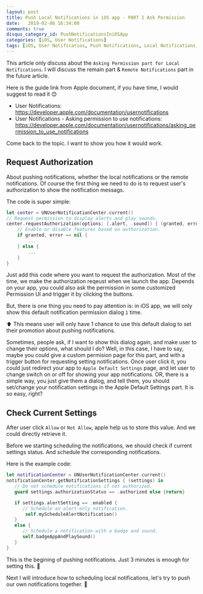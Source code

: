 ```yaml
---
layout: post
title: Push Local Notifications in iOS app - PART I Ask Permission
date:   2019-02-06 16:34:00
comments: true
disqus_category_id: PushNotificationsIniOSApp
categories: [iOS, User Notifications]
tags: [iOS, User Notificatios, Push Notifications, Local Notifications, Permission to Show Notifications]
---
```


This article only discuss about the `Asking Permission part for Local Notifications`. I will discuss the remain part & `Remote Notifications` part in the future article.

Here is the guide link from Apple document, if you have time, I would suggest to read it :blush:
- User Notifications: https://developer.apple.com/documentation/usernotifications
- User Notifications - Asking permission to use notifications: https://developer.apple.com/documentation/usernotifications/asking_permission_to_use_notifications

Come back to the topic. I want to show you how it would work.

## Request Authorization

About pushing notifications, whether the local notifications or the remote notifications. Of course the first thing we need to do is to request user's authorization to show the notification messags.

The code is super simple:
```swift
let center = UNUserNotificationCenter.current()
// Request permission to display alerts and play sounds.
center.requestAuthorization(options: [.alert, .sound]) { (granted, error) in
    // Enable or disable features based on authorization.
    if granted, error == nil {
        ...
    } else {
        ...
    }
}
```

Just add this code where you want to request the authorization. Most of the time, we make the authorization reqeust when we launch the app. Depends on your app, you could also ask the permission in some customized Permission UI and trigger it by clicking the buttons.

But, there is one thing you need to pay attention is:
in iOS app, we will only show this default notification permission dialog `1` time.

:arrow_up: This means user will only have 1 chance to use this default dialog to set their promotion about pushing notifications.

Sometimes, people ask, if I want to show this dialog again, and make user to change their options, what should I do? Well, in this case, I have to say, maybe you could give a custom permision page for this part, and with a trigger button for requesting setting notifications. Once user click it, you could just redirect your app to `Apple Default Settings` page, and let user to change switch on or off for showing your app notifications. OR, there is a simple way, you just give them a dialog, and tell them, you should set/change your notification settings in the Apple Default Settings part. It is so easy, right?

## Check Current Settings

After user click `Allow` or `Not Allow`, apple help us to store this value. And we could directly retrieve it.

Before we starting scheduling the notifications, we should check if current settings status. And schedule the corresponding notifications.

Here is the example code:
```swift
let notificationCenter = UNUserNotificationCenter.current()
notificationCenter.getNotificationSettings { (settings) in
   // Do not schedule notifications if not authorized.
   guard settings.authorizationStatus == .authorized else {return}

   if settings.alertSetting == .enabled {
      // Schedule an alert-only notification.
	   self.myScheduleAlertNotification()
   }
   else {
      // Schedule a notification with a badge and sound.
      self.badgeAppAndPlaySound()
   }
}
```

This is the begining of pushing notifications. Just 3 minutes is enough for setting this. :tada:

Next I will introduce how to scheduling local notifications, let's try to push our own notifications together. :tada:
